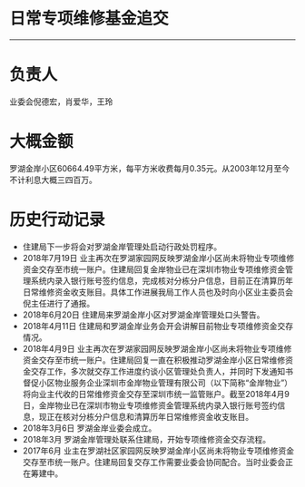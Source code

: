# 日常专项维修基金追交

***

# 负责人

业委会倪德宏，肖爱华，王玲

# 大概金额

罗湖金岸小区60664.49平方米，每平方米收费每月0.35元。从2003年12月至今不计利息大概三四百万。

# 历史行动记录

*   住建局下一步将会对罗湖金岸管理处启动行政处罚程序。
*   2018年7月19日 业主再次在罗湖家园网反映罗湖金岸小区尚未将物业专项维修资金交存至市统一账户。住建局回复金岸物业已在深圳市物业专项维修资金管理系统内录入银行账号签约信息，完成核对分栋分户信息，目前正在清算历年日常维修资金收支账目。具体工作进展我局工作人员也及时向小区业主委员会倪主任进行了通报。
*   2018年6月20日 住建局来罗湖金岸小区对罗湖金岸管理处口头警告。
*   2018年4月11日 住建局和罗湖金岸业务会开会讲解目前物业专项维修资金交存情况。
*   2018年4月9日 业主再次在罗湖家园网反映罗湖金岸小区尚未将物业专项维修资金交存至市统一账户。住建局回复一直在积极推动罗湖金岸小区日常维修资金交存工作，多次就交存工作进度约谈小区管理处负责人，并同时下发通知书督促小区物业服务企业深圳市金岸物业管理有限公司（以下简称“金岸物业”）将向业主代收的日常维修资金交存至深圳市统一监管账户。截至2018年4月9日，金岸物业已在深圳市物业专项维修资金管理系统内录入银行账号签约信息，现正在核对分栋分户信息和清算历年日常维修资金收支账目。
*   2018年3月6日 罗湖金岸业委会成立。
*   2018年3月      罗湖金岸管理处联系住建局，开始专项维修资金交存流程。
*   2017年6月      业主在罗湖社区家园网反映罗湖金岸小区尚未将物业专项维修资金交存至市统一账户。住建局回复交存工作需要业委会协同配合。当时业委会正在筹建中。

